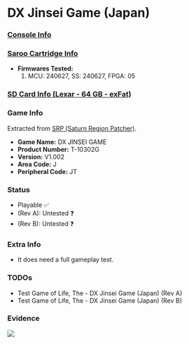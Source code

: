 # DX Jinsei Game (Japan)

### [Console Info](../../../../../Info/Consoles/VA13/README.md)

### [Saroo Cartridge Info](../../../../../Info/Cartridges/RetroGameParadiseStore/1.32F/README.md)

- <b>Firmwares Tested:</b>
  1. MCU: 240627, SS: 240627, FPGA: 05

### [SD Card Info (Lexar - 64 GB - exFat)](../../../../../Info/SdCards/Lexar/64GB/exfat/README.md)

### Game Info

Extracted from [SRP (Saturn Region Patcher)](https://segaxtreme.net/resources/saturn-region-patcher.81/download).

- <b>Game Name:</b> DX JINSEI GAME
- <b>Product Number:</b> T-10302G
- <b>Version:</b> V1.002
- <b>Area Code:</b> J
- <b>Peripheral Code:</b> JT

### Status

- Playable :white_check_mark:
- (Rev A): Untested :question:
- (Rev B): Untested :question:

### Extra Info

- It does need a full gameplay test.

### TODOs

- Test Game of Life, The - DX Jinsei Game (Japan) (Rev A)
- Test Game of Life, The - DX Jinsei Game (Japan) (Rev B)

### Evidence

[![](https://img.youtube.com/vi/8qXY6lMWRk4/0.jpg)](https://www.youtube.com/watch?v=8qXY6lMWRk4)
